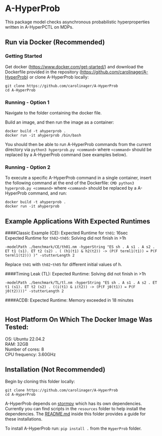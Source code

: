 # A-HyperProb

This package model checks asynchronous probabilistic hyperproperties written in A-HyperPCTL on MDPs.

## Run via Docker (Recommended)

### Getting Started
Get docker (https://www.docker.com/get-started/) and download the Dockerfile provided in the repository (https://github.com/carolinager/A-HyperProb) or clone A-HyperProb locally:

```
git clone https://github.com/carolinager/A-HyperProb
cd A-HyperProb
```

### Running - Option 1
Navigate to the folder containing the docker file.

Build an image, and then run the image as a container:

```
docker build -t ahyperprob .
docker run -it ahyperprob /bin/bash
```

You should then be able to run A-HyperProb commands from the current directory via ```python3 hyperprob.py <command>``` where ```<command>``` should be replaced by a A-HyperProb command (see examples below).

### Running - Option 2
To execute a specific A-HyperProb command in a single container, insert the following command at the end of the Dockerfile:
```CMD python3 hyperprob.py <command>```
where ```<command>``` should be replaced by a A-HyperProb command, and run:

```
docker build -t ahyperprob .
docker run -it ahyperprob
```

## Example Applications With Expected Runtimes
####Classic Example (CE):
Expected Runtime for ```th01```: 16sec <br>
Expected Runtime for ```th02```-```th05```: Solving did not finish in >1h

```-modelPath ./benchmark/CE/th01.nm -hyperString "ES sh . A s1 . A s2 . ET t1 (s1). ET t2 (s2) . ( (h1(t1) & h2(t2)) -> (P(F terml1(t1)) = P(F terml1(t2))) )" -stutterLength 2```

Replace ```th01``` with ```th02```-```th05``` for different initial values of h.

####Timing Leak (TL):
Expected Runtime: Solving did not finish in >1h

```-modelPath ./benchmark/TL/tl.nm -hyperString "ES sh . A s1 . A s2 . ET t1 (s1). ET t2 (s2) . ((i(t1) & i(t2)) -> (P(F j0(t1)) = P(F j0(t2))))" -stutterLength 2 ```

####ACDB:
Expected Runtime: Memory exceeded in 18 minutes

``` -modelPath ./benchmark/ACDB/acdb.nm -hyperString "ES sh . A s1 . A s2 . ET t1 (s1). ET t2 (s2) .  ((i(t1) & i(t2)) -> (P(G (P(X a(t1)) = P(X a(t2)))) = 1))" -stutterLength 2
```


## Host Platform On Which The Docker Image Was Tested:
OS: Ubuntu 22.04.2<br>
RAM: 32GB<br>
Number of cores: 8<br>
CPU frequency: 3.60GHz


## Installation (Not Recommended)

Begin by cloning this folder locally:

```
git clone https://github.com/carolinager/A-HyperProb
cd A-HyperProb
```
A-HyperProb depends on [stormpy](https://github.com/moves-rwth/stormpy) which has its own dependencies. Currently you can find scripts in the `resources` folder to help install the dependencies. The [README.md](resources/README.md) inside this folder provides a guide for these installations.


To install A-HyperProb run:
`pip install .` from the `HyperProb` folder.
